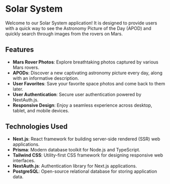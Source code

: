 # Solar System

Welcome to our Solar System application! It is designed to provide users with a quick way to see the Astronomy Picture of the Day (APOD) and quickly search through images from the rovers on Mars.

## Features

- **Mars Rover Photos**: Explore breathtaking photos captured by various Mars rovers.
- **APODs**: Discover a new captivating astronomy picture every day, along with an informative description.
- **User Favorites**: Save your favorite space photos and come back to them later.
- **User Authentication**: Secure user authentication powered by NextAuth.js.
- **Responsive Design**: Enjoy a seamless experience across desktop, tablet, and mobile devices.

## Technologies Used

- **Next.js**: React framework for building server-side rendered (SSR) web applications.
- **Prisma**: Modern database toolkit for Node.js and TypeScript.
- **Tailwind CSS**: Utility-first CSS framework for designing responsive web interfaces.
- **NextAuth.js**: Authentication library for Next.js applications.
- **PostgreSQL**: Open-source relational database for storing application data.
